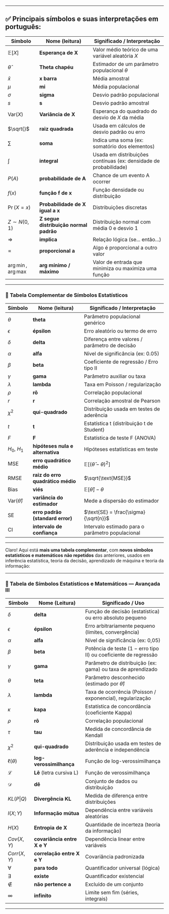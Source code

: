 

---

## ✅ **Principais símbolos e suas interpretações em português:**

| Símbolo | Nome (leitura) | Significado / Interpretação |
|--------|----------------|------------------------------|
| $\mathbb{E}[X]$ | **Esperança de X** | Valor médio teórico de uma variável aleatória $X$ |
| $\hat{\theta}$ | **Theta chapéu** | Estimador de um parâmetro populacional $\theta$ |
| $\bar{x}$ | **x barra** | Média amostral |
| $\mu$ | **mi** | Média populacional |
| $\sigma$ | **sigma** | Desvio padrão populacional |
| $s$ | **s** | Desvio padrão amostral |
| $\text{Var}(X)$ | **Variância de X** | Esperança do quadrado do desvio de $X$ da média |
| $\sqrt{}$ | **raiz quadrada** | Usada em cálculos de desvio padrão ou erro |
| $\sum$ | **soma** | Indica uma soma (ex: somatório dos elementos) |
| $\int$ | **integral** | Usada em distribuições contínuas (ex: densidade de probabilidade) |
| $P(A)$ | **probabilidade de A** | Chance de um evento A ocorrer |
| $f(x)$ | **função f de x** | Função densidade ou distribuição |
| $\Pr(X = x)$ | **Probabilidade de X igual a x** | Distribuições discretas |
| $Z \sim N(0,1)$ | **Z segue distribuição normal padrão** | Distribuição normal com média 0 e desvio 1 |
| $\Rightarrow$ | **implica** | Relação lógica (se... então...) |
| $\propto$ | **proporcional a** | Algo é proporcional a outro valor |
| $\arg\min$, $\arg\max$ | **arg mínimo / máximo** | Valor de entrada que minimiza ou maximiza uma função |

---


### 📘 **Tabela Complementar de Símbolos Estatísticos**

| Símbolo                         | Nome (leitura)                       | Significado / Interpretação |
|--------------------------------|--------------------------------------|------------------------------|
| $\theta$                   | **theta**                            | Parâmetro populacional genérico |
| $\epsilon$                 | **épsilon**                          | Erro aleatório ou termo de erro |
| $\delta$                   | **delta**                            | Diferença entre valores / parâmetro de decisão |
| $\alpha$                   | **alfa**                             | Nível de significância (ex: 0.05) |
| $\beta$                    | **beta**                             | Coeficiente de regressão / Erro tipo II |
| $\gamma$                   | **gama**                             | Parâmetro auxiliar ou taxa |
| $\lambda$                  | **lambda**                           | Taxa em Poisson / regularização |
| $\rho$                     | **rô**                               | Correlação populacional |
| $r$                        | **r**                                | Correlação amostral de Pearson |
| $\chi^2$                   | **qui-quadrado**                     | Distribuição usada em testes de aderência |
| $t$                        | **t**                                | Estatística t (distribuição t de Student) |
| $F$                        | **F**                                | Estatística de teste F (ANOVA) |
| $H_0$, $H_1$           | **hipóteses nula e alternativa**     | Hipóteses estatísticas em teste |
| $\text{MSE}$               | **erro quadrático médio**            | $\mathbb{E}[(\hat{\theta} - \theta)^2]$ |
| $\text{RMSE}$              | **raiz do erro quadrático médio**    | $\sqrt{\text{MSE}}$ |
| $\text{Bias}$              | **viés**                             | $\mathbb{E}[\hat{\theta}] - \theta$ |
| $\text{Var}(\hat{\theta})$ | **variância do estimador**           | Mede a dispersão do estimador |
| $\text{SE}$                | **erro padrão (standard error)**     | $\text{SE} = \frac{\sigma}{\sqrt{n}}$ |
| $\text{CI}$                | **intervalo de confiança**           | Intervalo estimado para o parâmetro populacional |

---

Claro! Aqui está **mais uma tabela complementar**, com **novos símbolos estatísticos e matemáticos** **não repetidos** das anteriores, usados em inferência estatística, teoria da decisão, aprendizado de máquina e teoria da informação:

---

### 📗 Tabela de Símbolos Estatísticos e Matemáticos — Avançada III

| Símbolo                         | Nome (Leitura)                        | Significado / Uso |
|----------------------------------|----------------------------------------|--------------------|
| $\delta$                    | **delta**                              | Função de decisão (estatística) ou erro absoluto pequeno |
| $\epsilon$                  | **épsilon**                            | Erro arbitrariamente pequeno (limites, convergência) |
| $\alpha$                    | **alfa**                               | Nível de significância (ex: 0,05) |
| $\beta$                     | **beta**                               | Potência de teste (1 − erro tipo II) ou coeficiente de regressão |
| $\gamma$                    | **gama**                               | Parâmetro de distribuição (ex: gama) ou taxa de aprendizado |
| $\theta$                    | **teta**                               | Parâmetro desconhecido (estimado por $\hat{\theta}$) |
| $\lambda$                  | **lambda**                             | Taxa de ocorrência (Poisson / exponencial), regularização |
| $\kappa$                    | **kapa**                                | Estatística de concordância (coeficiente Kappa) |
| $\rho$                      | **rô**                                  | Correlação populacional |
| $\tau$                      | **tau**                                 | Medida de concordância de Kendall |
| $\chi^2$                    | **qui-quadrado**                        | Distribuição usada em testes de aderência e independência |
| $\ell(\theta)$              | **log-verossimilhança**                | Função de log-verossimilhança |
| $\mathcal{L}$               | **Lê** (letra cursiva L)                | Função de verossimilhança |
| $\mathcal{D}$               | **dê**                                  | Conjunto de dados ou distribuição |
| $KL(P \| Q)$               | **Divergência KL**                      | Medida de diferença entre distribuições |
| $I(X; Y)$                   | **Informação mútua**                    | Dependência entre variáveis aleatórias |
| $H(X)$                      | **Entropia de X**                       | Quantidade de incerteza (teoria da informação) |
| $Cov(X, Y)$                 | **covariância entre X e Y**            | Dependência linear entre variáveis |
| $Corr(X, Y)$                | **correlação entre X e Y**             | Covariância padronizada |
| $\forall$                  | **para todo**                           | Quantificador universal (lógica) |
| $\exists$                  | **existe**                              | Quantificador existencial |
| $\not\in$                  | **não pertence a**                      | Excluído de um conjunto |
| $\infty$                   | **infinito**                            | Limite sem fim (séries, integrais) |

---
